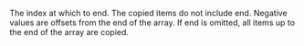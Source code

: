 The index at which to end. The copied items do not include
end. Negative values are offsets from the end of the array. If end is omitted,
all items up to the end of the array are copied.
